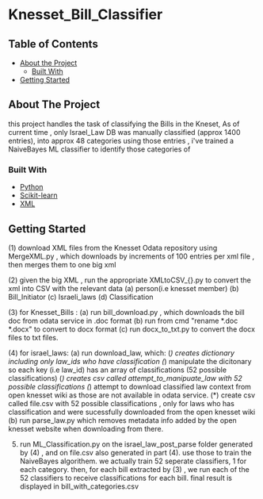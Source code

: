 # Knesset_Bill_Classifier




<!-- TABLE OF CONTENTS -->
## Table of Contents

* [About the Project](#about-the-project)
  * [Built With](#built-with)
* [Getting Started](#getting-started)



<!-- ABOUT THE PROJECT -->
## About The Project

this project handles the task of classifying the Bills in the Kneset,
As of current time , only Israel_Law DB was manually classified (approx 1400 entries), into approx 48 categories
using those entries , i've trained a NaiveBayes ML classifier to identify those categories of 



### Built With
* [Python](https://www.python.org/)
* [Scikit-learn](https://scikit-learn.org/)
* [XML](https://docs.python.org/3/library/xml.etree.elementtree.html)


## Getting Started
  (1) download XML files from the Knesset Odata repository using MergeXML.py , which downloads by increments of 100 entries per xml file , then merges them to one big xml
 
 (2) given the big XML , run the appropriate XMLtoCSV_{}.py   to convert the xml into CSV with the relevant data
    (a)  person(i.e knesset member)
    (b)  Bill_Initiator
    (c)  Israeli_laws
    (d)  Classification
    
 (3) for Knesset_Bills :
    (a) run bill_download.py , which downloads the bill doc from odata service in .doc format
    (b) run from cmd "rename *.doc *.docx" to convert to docx format
    (c) run docx_to_txt.py to convert the docx files to txt files.
 
 (4) for israel_laws:
    (a) run download_law, which:
        (*) creates dictionary including only law_ids who have classification
        (*) manipulate the dicitonary so each key (i.e law_id) has an array of classifications (52 possible classifications)
        (*) creates csv called attempt_to_manipuate_law with 52 possible classifications
        (*) attempt to download classified law context from open knesset wiki as those are not available in odata service.
        (*) create csv called file.csv with 52 possible classifications , only for laws who has classification and were sucessfully downloaded from the open knesset wiki
    (b) run parse_law.py which removes metadata info added by the open knesset website when downloading from there.
 
 5) run ML_Classification.py on the israel_law_post_parse folder generated by (4) , 
    and on file.csv also generated in part (4).
    use those to train the NaiveBayes algorithem.
    we actually train 52 seperate classifiers, 1 for each category.
    then, for each bill extracted by (3) , we run each of the 52 classifiers to receive classifications for each bill.
    final result  is displayed in 
    bill_with_categories.csv





